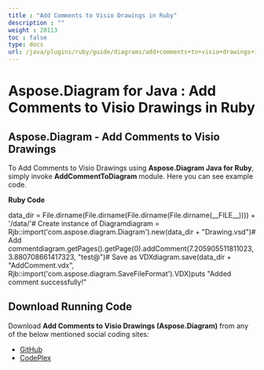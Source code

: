 ```yaml
---
title : "Add Comments to Visio Drawings in Ruby" 
description : "" 
weight : 20113 
toc : false
type: docs
url: /java/plugins/ruby/guide/diagrams/add+comments+to+visio+drawings+in+ruby/
---
```


# Aspose.Diagram for Java : Add Comments to Visio Drawings in Ruby


## Aspose.Diagram - Add Comments to Visio Drawings

To Add Comments to Visio Drawings using **Aspose.Diagram Java for Ruby**, simply invoke **AddCommentToDiagram** module. Here you can see example code.

**Ruby Code**

data\_dir = File.dirname(File.dirname(File.dirname(File.dirname(\_\_FILE\_\_)))) + '/data/'# Create instance of Diagramdiagram = Rjb::import('com.aspose.diagram.Diagram').new(data\_dir + "Drawing.vsd")# Add commentdiagram.getPages().getPage(0).addComment(7.205905511811023, 3.880708661417323, "test@")# Save as VDXdiagram.save(data\_dir + "AddComment.vdx", Rjb::import('com.aspose.diagram.SaveFileFormat').VDX)puts "Added comment successfully!"

## Download Running Code

Download **Add Comments to Visio Drawings (Aspose.Diagram)** from any of the below mentioned social coding sites:

*   [GitHub](https://github.com/asposediagram/Aspose.Diagram-for-Java/blob/master/Plugins/Aspose_Diagram_Java_for_Ruby/lib/asposediagramjava/Diagrams/addcommenttodiagram.rb)
*   [CodePlex](https://asposediagramjavaruby.codeplex.com/SourceControl/latest#lib/asposediagramjava/Diagrams/addcommenttodiagram.rb)

